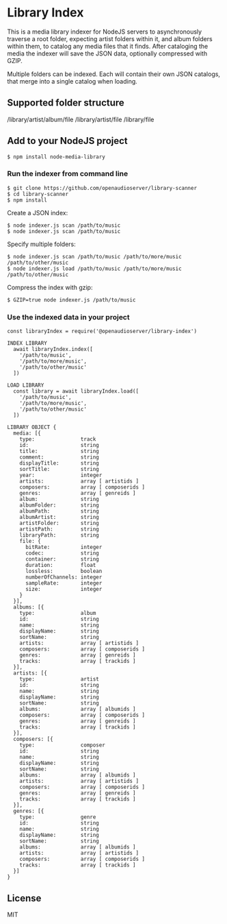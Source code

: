 # Library Index

This is a media library indexer for NodeJS servers to asynchronously traverse a root folder, expecting artist folders within it, and album folders within them, to catalog any media files that it finds.  After cataloging the media the indexer will save the JSON data, optionally compressed with GZIP.

Multiple folders can be indexed.  Each will contain their own JSON catalogs, that merge into a single catalog when loading.

## Supported folder structure

/library/artist/album/file
/library/artist/file
/library/file

## Add to your NodeJS project

    $ npm install node-media-library

### Run the indexer from command line

    $ git clone https://github.com/openaudioserver/library-scanner
    $ cd library-scanner
    $ npm install

Create a JSON index:

    $ node indexer.js scan /path/to/music
    $ node indexer.js scan /path/to/music


Specify multiple folders:

    $ node indexer.js scan /path/to/music /path/to/more/music /path/to/other/music
    $ node indexer.js load /path/to/music /path/to/more/music /path/to/other/music

Compress the index with gzip:

    $ GZIP=true node indexer.js /path/to/music

### Use the indexed data in your project

    const libraryIndex = require('@openaudioserver/library-index')

    INDEX LIBRARY
      await libraryIndex.index([
        '/path/to/music',
        '/path/to/more/music',
        '/path/to/other/music'
      ])

    LOAD LIBRARY
      const library = await libraryIndex.load([
        '/path/to/music',
        '/path/to/more/music',
        '/path/to/other/music'
      ])

    LIBRARY OBJECT {
      media: [{
        type:               track
        id:                 string
        title:              string
        comment:            string
        displayTitle:       string
        sortTitle:          string
        year:               integer
        artists:            array [ artistids ]
        composers:          array [ composerids ]
        genres:             array [ genreids ]
        album:              string
        albumFolder:        string
        albumPath:          string
        albumArtist:        string
        artistFolder:       string
        artistPath:         string
        libraryPath:        string
        file: {
          bitRate:          integer
          codec:            string
          container:        string
          duration:         float
          lossless:         boolean
          numberOfChannels: integer
          sampleRate:       integer
          size:             integer
        }
      }],
      albums: [{
        type:               album
        id:                 string
        name:               string
        displayName:        string
        sortName:           string
        artists:            array [ artistids ]
        composers:          array [ composerids ]
        genres:             array [ genreids ]
        tracks:             array [ trackids ]
      }],
      artists: [{
        type:               artist
        id:                 string
        name:               string
        displayName:        string
        sortName:           string
        albums:             array [ albumids ]
        composers:          array [ composerids ]
        genres:             array [ genreids ]
        tracks:             array [ trackids ]
      }],
      composers: [{
        type:               composer
        id:                 string
        name:               string
        displayName:        string
        sortName:           string
        albums:             array [ albumids ]
        artists:            array [ artistids ]
        composers:          array [ composerids ]
        genres:             array [ genreids ]
        tracks:             array [ trackids ]
      }],
      genres: [{
        type:               genre
        id:                 string
        name:               string
        displayName:        string
        sortName:           string
        albums:             array [ albumids ]
        artists:            array [ artistids ]
        composers:          array [ composerids ] 
        tracks:             array [ trackids ]
      }]
    }

## License

MIT